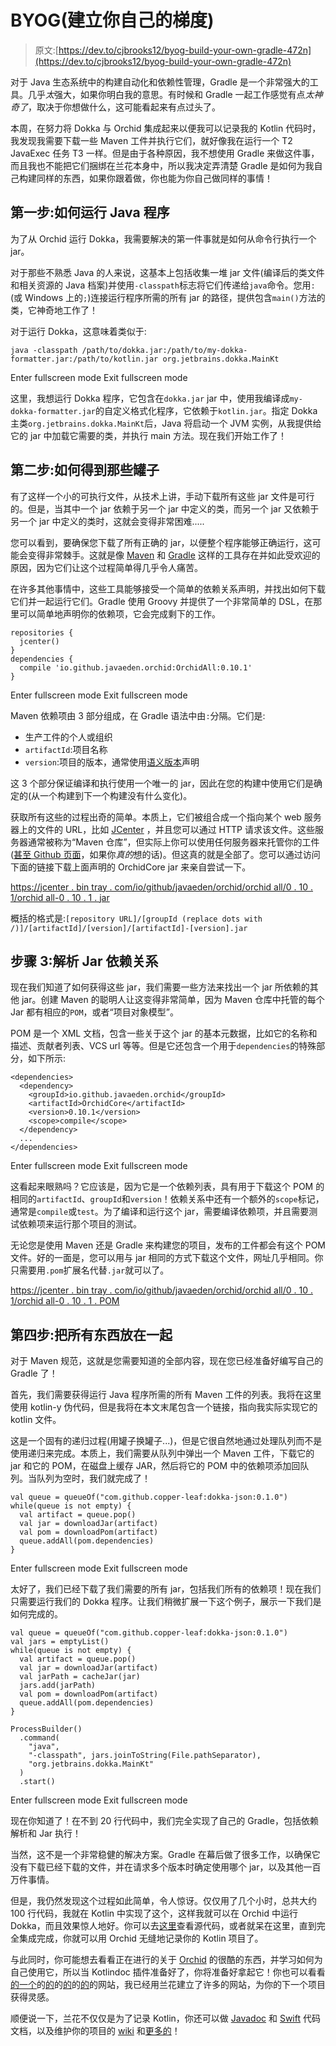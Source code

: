 # BYOG(建立你自己的梯度)

> 原文:[https://dev.to/cjbrooks12/byog-build-your-own-gradle-472n](https://dev.to/cjbrooks12/byog-build-your-own-gradle-472n)

对于 Java 生态系统中的构建自动化和依赖性管理，Gradle 是一个非常强大的工具。几乎*太*强大，如果你明白我的意思。有时候和 Gradle 一起工作感觉有点*太神奇了*，取决于你想做什么，这可能看起来有点过头了。

本周，在努力将 Dokka 与 Orchid 集成起来以便我可以记录我的 Kotlin 代码时，我发现我需要下载一些 Maven 工件并执行它们，就好像我在运行一个 T2 JavaExec 任务 T3 一样。但是由于各种原因，我不想使用 Gradle 来做这件事，而且我也不能把它们捆绑在兰花本身中，所以我决定弄清楚 Gradle 是如何为我自己构建同样的东西，如果你跟着做，你也能为你自己做同样的事情！

## 第一步:如何运行 Java 程序

为了从 Orchid 运行 Dokka，我需要解决的第一件事就是如何从命令行执行一个 jar。

对于那些不熟悉 Java 的人来说，这基本上包括收集一堆 jar 文件(编译后的类文件和相关资源的 Java 档案)并使用`-classpath`标志将它们传递给`java`命令。您用`:`(或 Windows 上的`;`)连接运行程序所需的所有 jar 的路径，提供包含`main()`方法的类，它神奇地工作了！

对于运行 Dokka，这意味着类似于:

```
java -classpath /path/to/dokka.jar:/path/to/my-dokka-formatter.jar:/path/to/kotlin.jar org.jetbrains.dokka.MainKt 
```

Enter fullscreen mode Exit fullscreen mode

这里，我想运行 Dokka 程序，它包含在`dokka.jar` jar 中，使用我编译成`my-dokka-formatter.jar`的自定义格式化程序，它依赖于`kotlin.jar`。指定 Dokka 主类`org.jetbrains.dokka.MainKt`后，Java 将启动一个 JVM 实例，从我提供给它的 jar 中加载它需要的类，并执行 main 方法。现在我们开始工作了！

## 第二步:如何得到那些罐子

有了这样一个小的可执行文件，从技术上讲，手动下载所有这些 jar 文件是可行的。但是，当其中一个 jar 依赖于另一个 jar 中定义的类，而另一个 jar 又依赖于另一个 jar 中定义的类时，这就会变得非常困难.....

您可以看到，要确保您下载了所有正确的 jar，以便整个程序能够正确运行，这可能会变得非常棘手。这就是像 [Maven](https://maven.apache.org/) 和 [Gradle](https://gradle.org/) 这样的工具存在并如此受欢迎的原因，因为它们让这个过程简单得几乎令人痛苦。

在许多其他事情中，这些工具能够接受一个简单的依赖关系声明，并找出如何下载它们并一起运行它们。Gradle 使用 Groovy 并提供了一个非常简单的 DSL，在那里可以简单地声明你的依赖项，它会完成剩下的工作。

```
repositories {
  jcenter()
}
dependencies {
  compile 'io.github.javaeden.orchid:OrchidAll:0.10.1'
} 
```

Enter fullscreen mode Exit fullscreen mode

Maven 依赖项由 3 部分组成，在 Gradle 语法中由`:`分隔。它们是:

*   生产工件的个人或组织
*   `artifactId`:项目名称
*   `version`:项目的版本，通常使用[语义版本](https://semver.org/)声明

这 3 个部分保证编译和执行使用一个唯一的 jar，因此在您的构建中使用它们是确定的(从一个构建到下一个构建没有什么变化)。

获取所有这些的过程出奇的简单。本质上，它们被组合成一个指向某个 web 服务器上的文件的 URL，比如 [JCenter](https://jfrog.com/knowledge-base/why-should-i-use-jcenter-over-maven-central/) ，并且您可以通过 HTTP 请求该文件。这些服务器通常被称为“Maven 仓库”，但实际上你可以使用任何服务器来托管你的工件([甚至 Github 页面](https://gist.github.com/fernandezpablo85/03cf8b0cd2e7d8527063)，如果你*真的*想的话)。但这真的就是全部了。您可以通过访问下面的链接下载上面声明的 OrchidCore jar 来亲自尝试一下。

[https://jcenter . bin tray . com/io/github/javaeden/orchid/orchid all/0 . 10 . 1/orchid all-0 . 10 . 1 . jar](https://jcenter.bintray.com/io/github/javaeden/orchid/OrchidAll/0.10.1/OrchidAll-0.10.1.jar)

概括的格式是:`[repository URL]/[groupId (replace dots with /)]/[artifactId]/[version]/[artifactId]-[version].jar`

## 步骤 3:解析 Jar 依赖关系

现在我们知道了如何获得这些 jar，我们需要一些方法来找出一个 jar 所依赖的其他 jar。创建 Maven 的聪明人让这变得非常简单，因为 Maven 仓库中托管的每个 Jar 都有相应的`POM`，或者“项目对象模型”。

POM 是一个 XML 文档，包含一些关于这个 jar 的基本元数据，比如它的名称和描述、贡献者列表、VCS url 等等。但是它还包含一个用于`dependencies`的特殊部分，如下所示:

```
<dependencies>
  <dependency>
    <groupId>io.github.javaeden.orchid</groupId>
    <artifactId>OrchidCore</artifactId>
    <version>0.10.1</version>
    <scope>compile</scope>
  </dependency>
  ...
</dependencies> 
```

Enter fullscreen mode Exit fullscreen mode

这看起来眼熟吗？它应该是，因为它是一个依赖列表，具有用于下载这个 POM 的相同的`artifactId`、`groupId`和`version`！依赖关系中还有一个额外的`scope`标记，通常是`compile`或`test`。为了编译和运行这个 jar，需要编译依赖项，并且需要测试依赖项来运行那个项目的测试。

无论您是使用 Maven 还是 Gradle 来构建您的项目，发布的工件都会有这个 POM 文件。好的一面是，您可以用与 jar 相同的方式下载这个文件，网址几乎相同。你只需要用`.pom`扩展名代替`.jar`就可以了。

[https://jcenter . bin tray . com/io/github/javaeden/orchid/orchid all/0 . 10 . 1/orchid all-0 . 10 . 1 . POM](https://jcenter.bintray.com/io/github/javaeden/orchid/OrchidAll/0.10.1/OrchidAll-0.10.1.pom)

## 第四步:把所有东西放在一起

对于 Maven 规范，这就是您需要知道的全部内容，现在您已经准备好编写自己的 Gradle 了！

首先，我们需要获得运行 Java 程序所需的所有 Maven 工件的列表。我将在这里使用 kotlin-y 伪代码，但是我将在本文末尾包含一个链接，指向我实际实现它的 kotlin 文件。

这是一个固有的递归过程(用罐子换罐子...)，但是它很自然地通过处理队列而不是使用递归来完成。本质上，我们需要从队列中弹出一个 Maven 工件，下载它的 jar 和它的 POM，在磁盘上缓存 JAR，然后将它的 POM 中的依赖项添加回队列。当队列为空时，我们就完成了！

```
val queue = queueOf("com.github.copper-leaf:dokka-json:0.1.0")
while(queue is not empty) {
  val artifact = queue.pop()
  val jar = downloadJar(artifact)
  val pom = downloadPom(artifact)
  queue.addAll(pom.dependencies)
} 
```

Enter fullscreen mode Exit fullscreen mode

太好了，我们已经下载了我们需要的所有 jar，包括我们所有的依赖项！现在我们只需要运行我们的 Dokka 程序。让我们稍微扩展一下这个例子，展示一下我们是如何完成的。

```
val queue = queueOf("com.github.copper-leaf:dokka-json:0.1.0")
val jars = emptyList()
while(queue is not empty) {
  val artifact = queue.pop()
  val jar = downloadJar(artifact)
  val jarPath = cacheJar(jar)
  jars.add(jarPath)
  val pom = downloadPom(artifact)
  queue.addAll(pom.dependencies)
}

ProcessBuilder()
  .command(
    "java",
    "-classpath", jars.joinToString(File.pathSeparator),                         
    "org.jetbrains.dokka.MainKt"
  )
  .start() 
```

Enter fullscreen mode Exit fullscreen mode

现在你知道了！在不到 20 行代码中，我们完全实现了自己的 Gradle，包括依赖解析和 Jar 执行！

当然，这不是一个非常稳健的解决方案。Gradle 在幕后做了很多工作，以确保它没有下载已经下载的文件，并在请求多个版本时确定使用哪个 jar，以及其他一百万件事情。

但是，我仍然发现这个过程如此简单，令人惊讶。仅仅用了几个小时，总共大约 100 行代码，我就在 Kotlin 中实现了这个，这样我就可以在 Orchid 中运行 Dokka，而且效果惊人地好。你可以去[这里](https://github.com/JavaEden/Orchid/blob/de15d707136c0c921381a2c3d7c6e4554c664017/plugins/OrchidKotlindoc/src/main/kotlin/com/eden/orchid/kotlindoc/helpers/KotlindocInvokerImpl.kt#L53-L172)查看源代码，或者就呆在这里，直到完全集成完成，你就可以用 Orchid 无缝地记录你的 Kotlin 项目了。

与此同时，你可能想去看看正在进行的关于 [Orchid](https://orchid.netlify.com/) 的很酷的东西，并学习如何为自己使用它，所以当 Kotlindoc 插件准备好了，你将准备好拿起它！你也可以看看[的一个](https://orchid.netlify.com/)的[的](https://javaeden.github.io/Clog/)的[的](https://www.caseyjbrooks.com/)的[的](https://github.com/copper-leaf/copper-leaf.github.io)的网站，我已经用兰花建立了许多的网站，为你的下一个项目获得灵感。

顺便说一下，兰花不仅仅是为了记录 Kotlin，你还可以做 [Javadoc](https://orchid.netlify.com/plugins/OrchidJavadoc) 和 [Swift](https://orchid.netlify.com/plugins/OrchidSwiftdoc) 代码文档，以及维护你的项目的 [wiki](https://orchid.netlify.com/plugins/OrchidWiki) 和[更多的](https://orchid.netlify.com/group/plugins)！